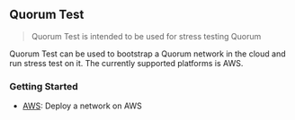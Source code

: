 ## Quorum Test
> Quorum Test is intended to be used for stress testing Quorum

Quorum Test can be used to bootstrap a Quorum network in the cloud and run stress test on it.  The currently supported platforms is AWS.

### Getting Started
* [AWS](stresstest-aws/README.md): Deploy a network on AWS

